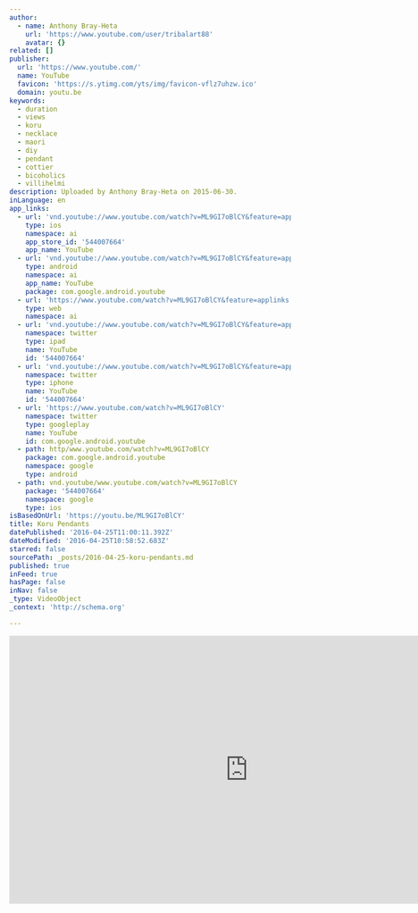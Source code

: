 ```yaml
---
author:
  - name: Anthony Bray-Heta
    url: 'https://www.youtube.com/user/tribalart88'
    avatar: {}
related: []
publisher:
  url: 'https://www.youtube.com/'
  name: YouTube
  favicon: 'https://s.ytimg.com/yts/img/favicon-vflz7uhzw.ico'
  domain: youtu.be
keywords:
  - duration
  - views
  - koru
  - necklace
  - maori
  - diy
  - pendant
  - cottier
  - bicoholics
  - villihelmi
description: Uploaded by Anthony Bray-Heta on 2015-06-30.
inLanguage: en
app_links:
  - url: 'vnd.youtube://www.youtube.com/watch?v=ML9GI7oBlCY&feature=applinks'
    type: ios
    namespace: ai
    app_store_id: '544007664'
    app_name: YouTube
  - url: 'vnd.youtube://www.youtube.com/watch?v=ML9GI7oBlCY&feature=applinks'
    type: android
    namespace: ai
    app_name: YouTube
    package: com.google.android.youtube
  - url: 'https://www.youtube.com/watch?v=ML9GI7oBlCY&feature=applinks'
    type: web
    namespace: ai
  - url: 'vnd.youtube://www.youtube.com/watch?v=ML9GI7oBlCY&feature=applinks'
    namespace: twitter
    type: ipad
    name: YouTube
    id: '544007664'
  - url: 'vnd.youtube://www.youtube.com/watch?v=ML9GI7oBlCY&feature=applinks'
    namespace: twitter
    type: iphone
    name: YouTube
    id: '544007664'
  - url: 'https://www.youtube.com/watch?v=ML9GI7oBlCY'
    namespace: twitter
    type: googleplay
    name: YouTube
    id: com.google.android.youtube
  - path: http/www.youtube.com/watch?v=ML9GI7oBlCY
    package: com.google.android.youtube
    namespace: google
    type: android
  - path: vnd.youtube/www.youtube.com/watch?v=ML9GI7oBlCY
    package: '544007664'
    namespace: google
    type: ios
isBasedOnUrl: 'https://youtu.be/ML9GI7oBlCY'
title: Koru Pendants
datePublished: '2016-04-25T11:00:11.392Z'
dateModified: '2016-04-25T10:58:52.683Z'
starred: false
sourcePath: _posts/2016-04-25-koru-pendants.md
published: true
inFeed: true
hasPage: false
inNav: false
_type: VideoObject
_context: 'http://schema.org'

---
```

<iframe src="https://cdn.embedly.com/widgets/media.html?src=https%3A%2F%2Fwww.youtube.com%2Fembed%2FML9GI7oBlCY%3Ffeature%3Doembed&amp;url=https%3A%2F%2Fwww.youtube.com%2Fwatch%3Fv%3DML9GI7oBlCY%26feature%3Dyoutu.be&amp;image=https%3A%2F%2Fi.ytimg.com%2Fvi%2FML9GI7oBlCY%2Fhqdefault.jpg&amp;key=b7d04c9b404c499eba89ee7072e1c4f7&amp;type=text%2Fhtml&amp;schema=youtube" width="854" height="480" scrolling="no" frameborder="0" allowfullscreen="" style=""></iframe>